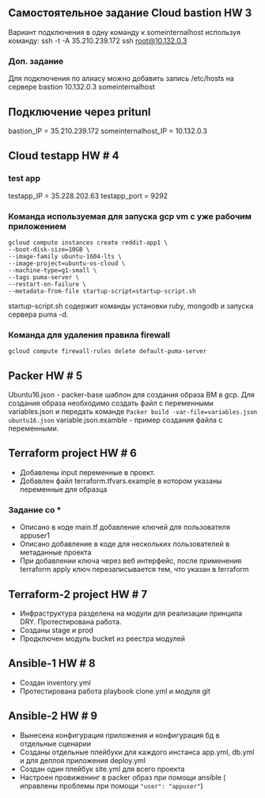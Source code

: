 ## Самостоятельное задание Cloud bastion HW 3
Вариант подключения в одну команду к someinternalhost используя команду:
ssh -t -A 35.210.239.172 ssh root@10.132.0.3
### Доп. задание 
Для подключения по алиасу можно добавить запись /etc/hosts на сервере bastion
10.132.0.3 someinternalhost

## Подключение через pritunl
bastion_IP = 35.210.239.172
someinternalhost_IP = 10.132.0.3

## Cloud testapp HW # 4

### test app 
testapp_IP = 35.228.202.63
testapp_port = 9292

### Команда используемая для запуска gcp vm с уже рабочим приложением

```
gcloud compute instances create reddit-app1 \
--boot-disk-size=10GB \
--image-family ubuntu-1604-lts \
--image-project=ubuntu-os-cloud \
--machine-type=g1-small \
--tags puma-server \
--restart-on-failure \
--metadata-from-file startup-script=startup-script.sh
```

startup-script.sh содержит команды установки ruby, mongodb и запуска сервера puma -d. 

### Команда для удаления правила firewall 

`gcloud compute firewall-rules delete default-puma-server`

## Packer HW # 5

Ubuntu16.json - packer-base шаблон для создания образа ВМ в gcp. 
Для создания образа необходимо создать файл с переменными variables.json и передать команде
`Packer build -var-file=variables.json ubuntu16.json`
variable.json.examble - пример создания файла с переменными. 

## Terraform project HW # 6

 - Добавлены input переменные в проект. 
 - Добавлен файл terraform.tfvars.example в котором указаны переменные для образца

### Задание со *

 - Описано в коде main.tf добавление ключей для пользователя appuser1
 - Описано добавление в коде для нескольких пользователей в метаданные проекта
 - При добавлении ключа через веб интерфейс, после применения terraform apply ключ перезаписывается тем, что указан в terraform


## Terraform-2 project HW # 7

 - Инфраструктура разделена на модули для реализации принципа DRY. Протестирована работа. 
 - Созданы stage и prod
 - Продключен модуль bucket из реестра модулей

## Ansible-1 HW # 8

 - Создан inventory.yml
 - Протестирована работа playbook clone.yml и модуля git

## Ansible-2 HW # 9

 - Вынесена конфигурация приложения и конфигурация бд в отдельные сценарии
 - Созданы отдельные плейбуки для каждого инстанса app.yml, db.yml и для деплоя приложения deploy.yml
 - Создан один плейбук site.yml для всего проекта
 - Настроен провиженинг в packer образ при помощи ansible ( иправлены проблемы при помощи ` "user": "appuser" `)








